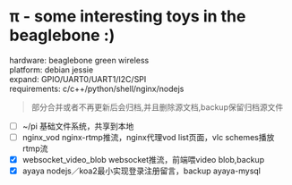 π - some interesting toys in the beaglebone :)
===

hardware: beaglebone green wireless   
platform: debian jessie   
expand: GPIO/UART0/UART1/I2C/SPI   
requirements: c/c++/python/shell/nginx/nodejs       
> 部分合并或者不再更新后会归档,并且删除源文档,backup保留归档源文件
- [ ] ~/pi 基础文件系统，共享到本地
- [ ] nginx_vod nginx-rtmp推流，nginx代理vod list页面，vlc schemes播放rtmp流
- [x] websocket_video_blob websocket推流，前端喂video blob,backup
- [x] ayaya nodejs／koa2最小实现登录注册留言，backup ayaya-mysql